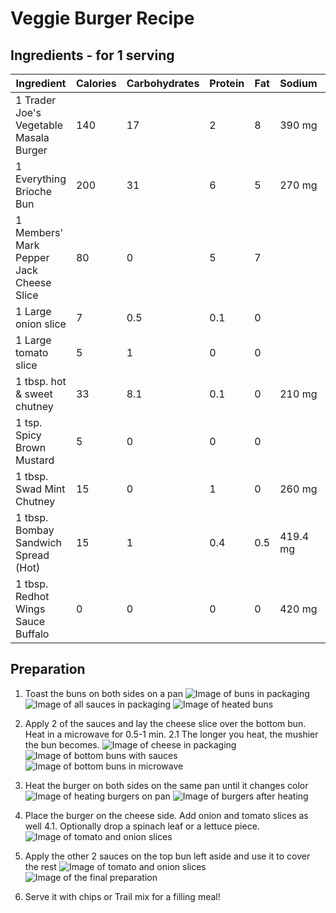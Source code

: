 # Veggie Burger Recipe

## Ingredients - for 1 serving

| Ingredient | Calories | Carbohydrates | Protein | Fat | Sodium |Source |
|------------|----------|---------------|---------|-----|--------|-------|
|1 Trader Joe's Vegetable Masala Burger|140|17|2|8|390 mg|MyFitnessPal|
|1 Everything Brioche Bun|200|31|6|5|270 mg|MyFitnessPal|
|1 Members' Mark Pepper Jack Cheese Slice|80|0|5|7||MyFitnessPal|
|1 Large onion slice|7|0.5|0.1|0||MyFitnessPal|
|1 Large tomato slice|5|1|0|0||MyFitnessPal|
|1 tbsp. hot & sweet chutney|33|8.1|0.1|0|210 mg|MyFitnessPal|
|1 tsp. Spicy Brown Mustard|5|0|0|0||MyFitnessPal|
|1 tbsp. Swad Mint Chutney|15|0|1|0|260 mg|MyFitnessPal|
|1 tbsp. Bombay Sandwich Spread (Hot)|15|1|0.4|0.5|419.4 mg|MyFitnessPal|
|1 tbsp. Redhot Wings Sauce Buffalo|0|0|0|0|420 mg|MyFitnessPal|

## Preparation

1. Toast the buns on both sides on a pan
![Image of buns in packaging](..images/veggie-burger-recipe/1-buns-packaging.jpg)
![Image of all sauces in packaging](..images/veggie-burger-recipe/2-all-sauces-packaging.jpg)
![Image of heated buns](..images/veggie-burger-recipe/6-toasted-buns.jpg)

2. Apply 2 of the sauces and lay the cheese slice over the bottom bun. Heat in a microwave for 0.5-1 min.
    2.1 The longer you heat, the mushier the bun becomes.
![Image of cheese in packaging](..images/veggie-burger-recipe/3-cheese-packaging.jpg)
![Image of bottom buns with sauces](..images/veggie-burger-recipe/7-bottom-buns-with-suaces.jpg)
![Image of bottom buns in microwave](..images/veggie-burger-recipe/8-bottom-buns-in-microwave.jpg)

3. Heat the burger on both sides on the same pan until it changes color
![Image of heating burgers on pan](..images/veggie-burger-recipe/9-heating-burgers-on-pan.jpg)
![Image of burgers after heating](..images/veggie-burger-recipe/10-burgers-on-pan-after-heating.jpg)

4. Place the burger on the cheese side. Add onion and tomato slices as well
    4.1. Optionally drop a spinach leaf or a lettuce piece.
![Image of tomato and onion slices](..images/veggie-burger-recipe/4-tomato-and-onion-slices.jpg)

5. Apply the other 2 sauces on the top bun left aside
and use it to cover the rest
![Image of tomato and onion slices](..images/veggie-burger-recipe/4-tomato-and-onion-slices.jpg)
![Image of the final preparation](..images/veggie-burger-recipe/12-final.jpg)

6. Serve it with chips or Trail mix for a filling meal!